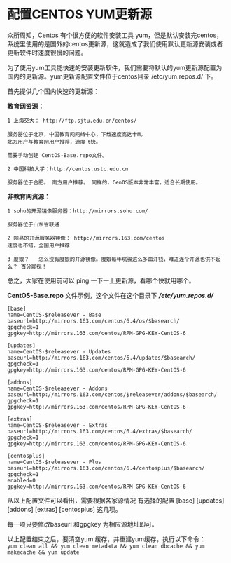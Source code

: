 # 配置CENTOS YUM更新源

众所周知，Centos 有个很方便的软件安装工具  yum，但是默认安装完centos，系统里使用的是国外的centos更新源，这就造成了我们使用默认更新源安装或者更新软件时速度很慢的问题。  

为了使用yum工具能快速的安装更新软件，我们需要将默认的yum更新源配置为国内的更新源。yum更新源配置文件位于centos目录  /etc/yum.repos.d/  下。  

首先提供几个国内快速的更新源：   

**教育网资源：**
```
1 上海交大： http://ftp.sjtu.edu.cn/centos/

服务器位于北京，中国教育网网络中心，下载速度高达十M。
北方用户与教育网用户推荐，速度飞快。

需要手动创建 CentOS-Base.repo文件。

2 中国科技大学：http://centos.ustc.edu.cn

服务器位于合肥。 南方用户推荐。 同样的，CenOS版本非常丰富，适合长期使用。
``` 

 

**非教育网资源：**
```
1 sohu的开源镜像服务器：http://mirrors.sohu.com/

服务器位于山东省联通

2 网易的开源服务器镜像： http://mirrors.163.com/centos
速度也不错，全国用户推荐

3 度娘？   怎么没有度娘的开源镜像。度娘每年坑骗这么多血汗钱，难道连个开源也供不起么？ 百分鄙视！
```

 

总之，大家在使用前可以 ping 一下一上更新源，看哪个快就用哪个。   

 

**CentOS-Base.repo** 文件示例，这个文件在这个目录下  ***/etc/yum.repos.d/***  
```properties
[base]
name=CentOS-$releasever - Base 
baseurl=http://mirrors.163.com/centos/6.4/os/$basearch/ 
gpgcheck=1 
gpgkey=http://mirrors.163.com/centos/RPM-GPG-KEY-CentOS-6   

[updates]
name=CentOS-$releasever - Updates 
baseurl=http://mirrors.163.com/centos/6.4/updates/$basearch/ 
gpgcheck=1 
gpgkey=http://mirrors.163.com/centos/RPM-GPG-KEY-CentOS-6 

[addons] 
name=CentOS-$releasever - Addons 
baseurl=http://mirrors.163.com/centos/$releasever/addons/$basearch/ 
gpgcheck=1 
gpgkey=http://mirrors.163.com/centos/RPM-GPG-KEY-CentOS-6 

[extras] 
name=CentOS-$releasever - Extras 
baseurl=http://mirrors.163.com/centos/6.4/extras/$basearch/ 
gpgcheck=1 
gpgkey=http://mirrors.163.com/centos/RPM-GPG-KEY-CentOS-6 

[centosplus] 
name=CentOS-$releasever - Plus 
baseurl=http://mirrors.163.com/centos/6.4/centosplus/$basearch/ 
gpgcheck=1 
enabled=0 
gpgkey=http://mirrors.163.com/centos/RPM-GPG-KEY-CentOS-6
```

 从以上配置文件可以看出，需要根据各家源情况 有选择的配置 [base]  [updates]  [addons]  [extras]  [centosplus]   这几项。  
 
每一项只要修改baseurl 和gpgkey 为相应源地址即可。  
 

以上配置结束之后，要清空yum 缓存，并重建yum缓存，执行以下命令：  
`yum clean all && yum clean metadata && yum clean dbcache && yum makecache && yum update`

